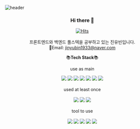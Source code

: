 
![header](https://capsule-render.vercel.app/api?type=Waving&color=0:5433FF,50:20BDFF,100:A5FECB&height=340&section=header&text=Hello%20World!&desc=Welcome%20to%20yupp's%20GitHub&fontSize=90&descSize=25&fontAlignY=37&descAlignY=57&fontColor=2c3e50)

<div align="center">
  
### Hi there 👋
[![Hits](https://hits.seeyoufarm.com/api/count/incr/badge.svg?url=https%3A%2F%2Fgithub.com%2Fyupp95&count_bg=%23FFB100&title_bg=%23555555&icon=&icon_color=%23E7E7E7&title=hits&edge_flat=false)](https://github.com/yupp95)</br>
</br>
프론트엔드와 백엔드 풀스텍을 공부하고 있는 진유빈입니다.</br>
📧Email: jinyubin1933@naver.com
</br>

📚**Tech Stack**📚</br>

use as main</br>

<img src="https://img.shields.io/badge/HTML-E34F26?style=flat-square&logo=HTML5&logoColor=white"/>
<img src="https://img.shields.io/badge/CSS3-1572B6?style=flat-square&logo=CSS3&logoColor=white"/>
<img src="https://img.shields.io/badge/JavaScript-F7DF1E?style=flat-square&logo=JavaScript&logoColor=white"/>
<img src="https://img.shields.io/badge/Node.js-339933?style=flat-square&logo=Node.js&logoColor=white"/>
<img src="https://img.shields.io/badge/MySQL-4479A1?style=flat-square&logo=MySQL&logoColor=white"/>
<img src="https://img.shields.io/badge/npm-CB3837?style=flat-square&logo=npm&logoColor=white"/>
<img src="https://img.shields.io/badge/jQuery-0769AD?style=flat-square&logo=jQuery&logoColor=white"/>
</br></br>
used at least once</br>
</br>
<img src="https://img.shields.io/badge/Vue.js-4FC08D?style=flat-square&logo=Vue.js&logoColor=white"/>
<img src="https://img.shields.io/badge/Vuetify-1867C0?style=flat-square&logo=Vuetify&logoColor=white"/>
<img src="https://img.shields.io/badge/Android-3DDC84?style=flat-square&logo=Android&logoColor=white"/>
</br></br>
tool to use</br>
</br>
<img src="https://img.shields.io/badge/Visual Studio Code-007ACC?style=flat-square&logo=Visual Studio Code&logoColor=white"/>
<img src="https://img.shields.io/badge/Android Studio-3DDC84?style=flat-square&logo=Android Studio&logoColor=white"/>
<img src="https://img.shields.io/badge/Figma-F24E1E?style=flat-square&logo=Figma&logoColor=white"/>
<img src="https://img.shields.io/badge/Git-F05032?style=flat-square&logo=Git&logoColor=white"/>
<img src="https://img.shields.io/badge/GitHub-181717?style=flat-square&logo=GitHub&logoColor=white"/>







<!--
**yupp95/yupp95** is a ✨ _special_ ✨ repository because its `README.md` (this file) appears on your GitHub profile.

Here are some ideas to get you started:

- 🔭 I’m currently working on ...
- 🌱 I’m currently learning ...
- 👯 I’m looking to collaborate on ...
- 🤔 I’m looking for help with ...
- 💬 Ask me about ...
- 📫 How to reach me: ...
- 😄 Pronouns: ...
- ⚡ Fun fact: ...
-->
</div>
